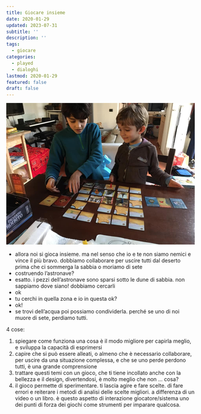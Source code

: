 ```yaml
---
title: Giocare insieme
date: 2020-01-29
updated: 2023-07-31
subtitle: ''
description: ''
tags:
  - giocare
categories:
  - played
  - dialoghi
lastmod: 2020-01-29
featured: false
draft: false
---
```

![](../../../assets/img/post/2020/deserto-proibilit-giocare.jpg)
- allora noi si gioca insieme. ma nel senso che io e te non siamo nemici e vince il più bravo. dobbiamo collaborare per uscire tutti dal deserto prima che ci sommerga la sabbia o moriamo di sete
- costruendo l’astronave?
- esatto. i pezzi dell’astronave sono sparsi sotto le dune di sabbia. non sappiamo dove siano! dobbiamo cercarli
- ok
- tu cerchi in quella zona e io in questa ok?
- ok!
- se trovi dell’acqua poi possiamo condividerla. perché se uno di noi muore di sete, perdiamo tutti.

4 cose:
1) spiegare come funziona una cosa è il modo migliore per capirla meglio, e sviluppa la capacità di esprimersi
2) capire che si può essere alleati, o almeno che è necessario collaborare, per uscire da una situazione complessa, e che se uno perde perdono tutti, è una grande comprensione
3) trattare questi temi con un gioco, che ti tiene incollato anche con la bellezza e il design, divertendosi, è molto meglio che non ... cosa?
4) il gioco permette di sperimentare. ti lascia agire e fare scelte. di fare errori e reiterare i metodi di analisi delle scelte migliori. a differenza di un video o un libro. è questo aspetto di interazione giocatore/sistema uno dei punti di forza dei giochi come strumenti per imparare qualcosa.
